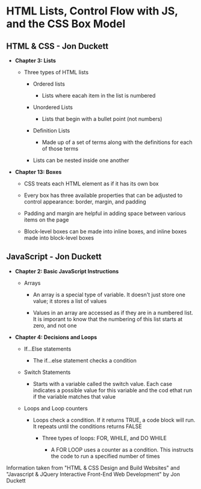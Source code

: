 # HTML Lists, Control Flow with JS, and the CSS Box Model

## HTML & CSS - Jon Duckett

- **Chapter 3: Lists**

  - Three types of HTML lists

    - Ordered lists

      - Lists where eacah item in the list is numbered
  
    - Unordered Lists

      - Lists that begin with a bullet point (not numbers)
  
    - Definition Lists

      - Made up of a set of terms along with the definitions for each of those terms

    - Lists can be nested inside one another

- **Chapter 13: Boxes**

  - CSS treats each HTML element as if it has its own box

  - Every box has three available properties that can be adjusted to control appearance: border, margin, and padding

  - Padding and margin are helpful in adding space between various items on the page

  - Block-level boxes can be made into inline boxes, and inline boxes made into block-level boxes

## JavaScript - Jon Duckett

- **Chapter 2: Basic JavaScript Instructions**

  - Arrays

    - An array is a special type of variable. It doesn't just store one value; it stores a list of values

    - Values in an array are accessed as if they are in a numbered list. It is imporant to know that the numbering of this list starts at zero, and not one

- **Chapter 4: Decisions and Loops**

  - If...Else statements

    - The if...else statement checks a condition

  - Switch Statements

    - Starts with a variable called the switch value. Each case indicates a possible value for this variable and the cod ethat run if the variable matches that value

  - Loops and Loop counters

    - Loops check a condition. If it returns TRUE, a code block will run. It repeats until the conditions returns FALSE

      - Three types of loops: FOR, WHILE, and DO WHILE

        - A FOR LOOP uses a counter as a condition. This instructs the code to run a specified number of times

Information taken from "HTML & CSS Design and Build Websites" and "Javascript & JQuery Interactive Front-End Web Development" by Jon Duckett 